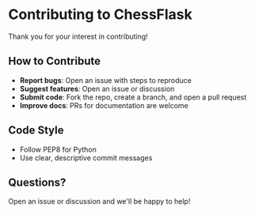 # Contributing to ChessFlask

Thank you for your interest in contributing!

## How to Contribute
- **Report bugs**: Open an issue with steps to reproduce
- **Suggest features**: Open an issue or discussion
- **Submit code**: Fork the repo, create a branch, and open a pull request
- **Improve docs**: PRs for documentation are welcome

## Code Style
- Follow PEP8 for Python
- Use clear, descriptive commit messages

## Questions?
Open an issue or discussion and we'll be happy to help! 